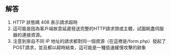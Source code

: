## 解答
1. HTTP 狀態碼 408 表示請求超時
2. 這可能是因為客戶端故意延遲發送完整的HTTP請求頭或主體，試圖耗盡伺服器的連接資源。
3. 注意到來自不同 IP 地址的請求都對同一個資源（在這裡是/form.php）發起了POST請求，並且都以超時結束，這可能是一種低速緩慢攻擊的跡象

